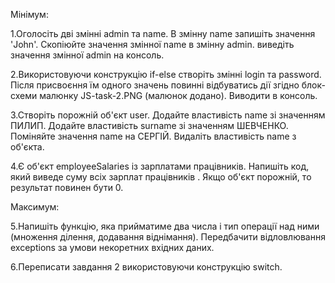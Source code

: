 Мінімум:

1.Оголосіть дві змінні admin та name. В змінну name запишіть значення 'John'. Скопіюйте значення змінної name в змінну admin. виведіть значення змінної admin на консоль.

2.Використовуючи конструкцію if-else створіть зміннi login та password. Після присвоєння їм одного значень повинні відбуватись дії згідно блок-схеми малюнку JS-task-2.PNG (малюнок додано). Виводити в консоль.

3.Створіть порожній об'єкт user. Додайте властивість name зі значенням ПИЛИП. Додайте властивість surname зі значенням ШЕВЧЕНКО. Поміняйте значення name на СЕРГІЙ. Видаліть властивість name з об'єкта.

4.Є об'єкт employeeSalaries із зарплатами працівників. Напишіть код, який виведе суму всіх зарплат працівників . Якщо об'єкт порожній, то результат повинен бути 0.

Максимум:

5.Напишіть функцію, яка прийматиме два числа і тип операції над ними (множення ділення, додавання віднімання). Передбачити відловлювання exceptions за умови некоретних вхідних даних.

6.Переписати завдання 2 використовуючи конструкцію switch. 
